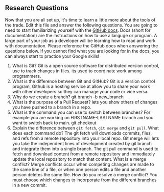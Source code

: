 ## Research Questions 

Now that you are all set up, it's time to learn a little more about the tools of the trade. Edit this file and answer the following questions. You are going to need to start familiarizing yourself with the [GitHub docs](https://docs.github.com/en). Docs (short for documentation) are the instructions on how to use a languge or program. A large part of your job as a developer will be learning how to read and work with documentation. Please reference the GitHub docs when answering the questions below. If you cannot find what you are looking for in the docs, you can always start to practice your Google skills!

1. What is Git? Git is a open source software for distributed version control, use to track changes in files. its used to coordinate work among programmers.
2. What is the difference between Git and GitHub? Git is a version control program, Github is a hosting service at allow you to share your work with other developers so they can manage your code or vice versa.
3. Why do we create a branch? git branch -b new_branch
4. What is the purpose of a Pull Request? lets you show others of changes you have pushed to a branch in a repo.
5. What is the command you can use to switch between branches? For example you are working on FIRSTNAME-LASTNAME branch and you want to switch back to main. git checkout
6. Explain the difference between `git fetch`, `git merge` and `git pull`. What does each command do? The git fetch will downloads commits, files, and refs from a remote repository into your local repo. Git merge will lets you take the independent lines of development created by git branch and integrate them into a single branch. The git pull command is used to fetch and download content from a remote repository and immediately update the local repository to match that content. What is a merge conflict? Merge conflicts occur when competing changes are made to the same line of a file, or when one person edits a file and another person deletes the same file. How do you resolve a merge conflict? You must choose which changes to incorporate from the different branches in a new commit.
